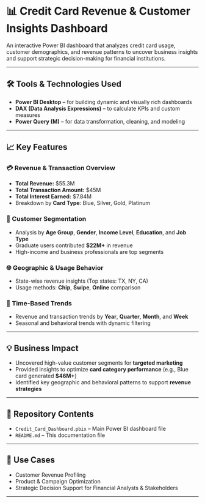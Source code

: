 # 📊 Credit Card Revenue & Customer Insights Dashboard

An interactive Power BI dashboard that analyzes credit card usage, customer demographics, and revenue patterns to uncover business insights and support strategic decision-making for financial institutions.

---

## 🛠️ Tools & Technologies Used
- **Power BI Desktop** – for building dynamic and visually rich dashboards  
- **DAX (Data Analysis Expressions)** – to calculate KPIs and custom measures  
- **Power Query (M)** – for data transformation, cleaning, and modeling  

---

## 📈 Key Features

### 💳 Revenue & Transaction Overview
- **Total Revenue:** $55.3M  
- **Total Transaction Amount:** $45M  
- **Total Interest Earned:** $7.84M  
- Breakdown by **Card Type**: Blue, Silver, Gold, Platinum

### 👥 Customer Segmentation
- Analysis by **Age Group**, **Gender**, **Income Level**, **Education**, and **Job Type**
- Graduate users contributed **$22M+** in revenue  
- High-income and business professionals are top segments

### 🌐 Geographic & Usage Behavior
- State-wise revenue insights (Top states: TX, NY, CA)  
- Usage methods: **Chip**, **Swipe**, **Online** comparison

### 📅 Time-Based Trends
- Revenue and transaction trends by **Year**, **Quarter**, **Month**, and **Week**
- Seasonal and behavioral trends with dynamic filtering

---

## 💡 Business Impact
- Uncovered high-value customer segments for **targeted marketing**  
- Provided insights to optimize **card category performance** (e.g., Blue card generated **$46M+**)  
- Identified key geographic and behavioral patterns to support **revenue strategies**

---

## 📂 Repository Contents
- `Credit_Card_Dashboard.pbix` – Main Power BI dashboard file  
- `README.md` – This documentation file  

---

## 📌 Use Cases
- Customer Revenue Profiling  
- Product & Campaign Optimization  
- Strategic Decision Support for Financial Analysts & Stakeholders  

---
